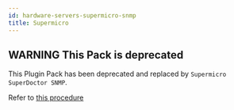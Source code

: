 ```yaml
---
id: hardware-servers-supermicro-snmp
title: Supermicro
---
```


## **WARNING** This Pack is deprecated

This Plugin Pack has been deprecated and replaced by `Supermicro SuperDoctor SNMP`. 

Refer to [this procedure](hardware-servers-supermicro-superdoctor-snmp)
